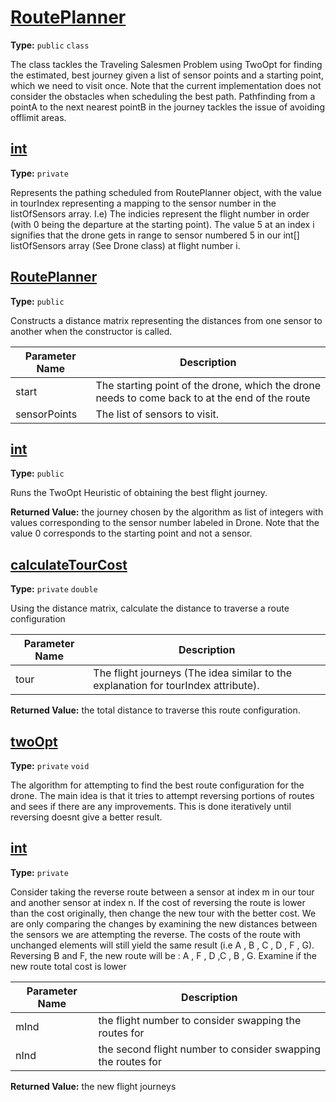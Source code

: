 # [RoutePlanner](../src/main/java/uk/ac/ed/inf/aqmaps/RoutePlanner.java#L10)

**Type:** `public` `class`

The class tackles the Traveling Salesmen Problem using TwoOpt for finding the estimated, best journey given a list of sensor points and a starting point, which we need to visit once. 
Note that the current implementation does not consider the obstacles when scheduling the best path. Pathfinding from a pointA to the next nearest pointB in the journey tackles the issue 
of avoiding offlimit areas. 












## [int](../src/main/java/uk/ac/ed/inf/aqmaps/RoutePlanner.java#L19)

**Type:** `private`

Represents the pathing scheduled from RoutePlanner object, with the value in tourIndex representing a mapping to the sensor number in the listOfSensors array. 
I.e) The indicies represent the flight number in order (with 0 being the departure at the starting point). The value 5 at an index i signifies that the drone gets in range to sensor numbered 5 in our int[] listOfSensors array (See Drone class) at flight number i. 












## [RoutePlanner](../src/main/java/uk/ac/ed/inf/aqmaps/RoutePlanner.java#L26)

**Type:** `public`

Constructs a distance matrix representing the distances from one sensor to another when the constructor is called. 




|Parameter Name|Description|
|-----|-----|
|start|The starting point of the drone, which the drone needs to come back to at the end of the route|
|sensorPoints|The list of sensors to visit.  |








## [int](../src/main/java/uk/ac/ed/inf/aqmaps/RoutePlanner.java#L70)

**Type:** `public`

Runs the TwoOpt Heuristic of obtaining the best flight journey. 





**Returned Value:** the journey chosen by the algorithm as list of integers with values corresponding to the sensor number labeled in Drone. Note that the value 0 corresponds to the starting point and not a sensor.  








## [calculateTourCost](../src/main/java/uk/ac/ed/inf/aqmaps/RoutePlanner.java#L79)

**Type:** `private` `double`

Using the distance matrix, calculate the distance to traverse a route configuration 




|Parameter Name|Description|
|-----|-----|
|tour|The flight journeys (The idea similar to the explanation for tourIndex attribute).|


**Returned Value:** the total distance to traverse this route configuration.  








## [twoOpt](../src/main/java/uk/ac/ed/inf/aqmaps/RoutePlanner.java#L95)

**Type:** `private` `void`

The algorithm for attempting to find the best route configuration for the drone. 
The main idea is that it tries to attempt reversing portions of routes and sees if there are any improvements. This is done iteratively until reversing doesnt give a better result. 













## [int](../src/main/java/uk/ac/ed/inf/aqmaps/RoutePlanner.java#L119)

**Type:** `private`

Consider taking the reverse route between a sensor at index m in our tour and another sensor at index n. If the cost of 
reversing the route is lower than the cost originally, then change the new tour with the better cost. 
We are only comparing the changes by examining the new distances between the sensors we are attempting the reverse. 
The costs of the route with unchanged elements will still yield the same result 
(i.e A , B , C , D , F , G). Reversing B and F, the new route will be : A , F , D ,C , B , G. Examine if the new route total cost is lower 




|Parameter Name|Description|
|-----|-----|
|mInd|the flight number to consider swapping the routes for|
|nInd|the second flight number to consider swapping the routes for|


**Returned Value:** the new flight journeys 








